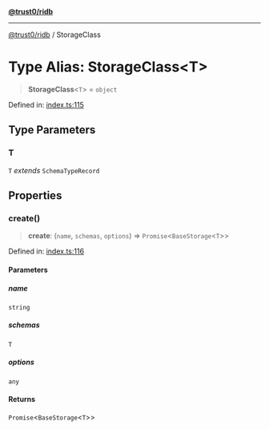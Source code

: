 [**@trust0/ridb**](../README.md)

***

[@trust0/ridb](../README.md) / StorageClass

# Type Alias: StorageClass\<T\>

> **StorageClass**\<`T`\> = `object`

Defined in: [index.ts:115](https://github.com/trust0-project/RIDB/blob/72c82bce7bddd4d481cf38c4e8b9492b9832268f/packages/ridb/src/index.ts#L115)

## Type Parameters

### T

`T` *extends* `SchemaTypeRecord`

## Properties

### create()

> **create**: (`name`, `schemas`, `options`) => `Promise`\<`BaseStorage`\<`T`\>\>

Defined in: [index.ts:116](https://github.com/trust0-project/RIDB/blob/72c82bce7bddd4d481cf38c4e8b9492b9832268f/packages/ridb/src/index.ts#L116)

#### Parameters

##### name

`string`

##### schemas

`T`

##### options

`any`

#### Returns

`Promise`\<`BaseStorage`\<`T`\>\>
